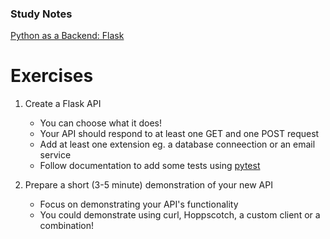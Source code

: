 ### Study Notes
[Python as a Backend: Flask](https://github.com/getfutureproof/fp_guides_wiki/wiki/Flask)

# Exercises
1. Create a Flask API
   - You can choose what it does!
   - Your API should respond to at least one GET and one POST request
   - Add at least one extension eg. a database conneection or an email service
   - Follow documentation to add some tests using [pytest](https://pytest-flask.readthedocs.io/en/latest/features.html)

2. Prepare a short (3-5 minute) demonstration of your new API
    - Focus on demonstrating your API's functionality
    - You could demonstrate using curl, Hoppscotch, a custom client or a combination!